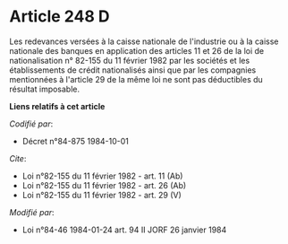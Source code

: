 # Article 248 D

Les redevances versées à la caisse nationale de l'industrie ou à la caisse nationale des banques en application des articles
11 et 26 de la loi de nationalisation n° 82-155 du 11 février 1982 par les sociétés et les établissements de crédit
nationalisés ainsi que par les compagnies mentionnées à l'article 29 de la même loi ne sont pas déductibles du résultat
imposable.

**Liens relatifs à cet article**

_Codifié par_:

  - Décret n°84-875 1984-10-01

_Cite_:

  - Loi n°82-155 du 11 février 1982 - art. 11 (Ab)
  - Loi n°82-155 du 11 février 1982 - art. 26 (Ab)
  - Loi n°82-155 du 11 février 1982 - art. 29 (V)

_Modifié par_:

  - Loi n°84-46 1984-01-24 art. 94 II JORF 26 janvier 1984
